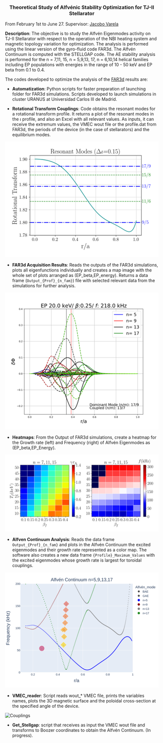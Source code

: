 <h3 align="center"> Theoretical Study of Alfvénic Stability Optimization for TJ-II Stellarator </h3> 

From February 1st to June 27.
Supervisor: [Jacobo Varela](https://www.researchgate.net/profile/Jacobo-Varela)

**Description**: The objective is to study the Alfvén Eigenmodes activity on TJ-II Stellarator with respect to the operation of the NBI heating system and magnetic topology variation for optimization. The analysis is performed using the linear version of the gyro-fluid code FAR3d. The Alfvén Continuum is computed with the STELLGAP code. The AE stability analysis is performed
for the n = 7,11, 15, n = 5,9,13, 17, n = 6,10,14 helical families including EP populations with energies in the range of 10 - 50 keV and EP beta from 0.1 to
0.4.


The codes developed to optimize the analysis of the [FAR3d](https://e-archivo.uc3m.es/bitstream/handle/10016/34630/Noninear_NF_2021.pdf?sequence=1) results are:

* **Automatization**: Python scripts for faster preparation of launching folder for FAR3d simulations. Scripts developed to launch simulations in cluster URANUS at Universidad Carlos III de Madrid.

* **Rotational Transform Couplings**: Code obtains the resonant modes for a rotational transform profile. It returns a plot of the resonant modes in the $\iota$ profile, and also an Excel with all relevant values. As inputs, it can receive the extremum values, the VMEC wout file or the profile.dat from FAR3d, the periods of the device (in the case of stellarators) and the equilibrium modes. 

<p align="center">
  
![Couplings](/Resonant_modes/Examples/delta_iota_0.15_Resonant.png "Example for a 4 period stellarator with high shear.")
  
</p>

* **FAR3d Acquisition Results**: Reads the outputs of the FAR3d simulations, plots all eigenfunctions individually and creates a map image with the whole set of plots arranged as (EP_beta,EP_energy). Returns a data frame (`Output_{Prof}_{n_fam}`) file with selected relevant data from the simulations for further analysis.

<p align="center">
  
![Couplings](/FAR3d_Acquisition_Results/Examples/20.0_0.25.png)
  
</p>

* **Heatmaps**: From the Output of FAR3d simulations, create a heatmap for the Growth rate (left) and Frequency  (right) of Alfvén Eigenmodes as                                      (EP_beta,EP_Energy).
 
<p align="center">
  
![Couplings](/Heatmaps/Heatmaps_(n=3_7_11_15).png)
  
</p>

* **Alfven Continuum Analysis**: Reads the data frame `Output_{Prof}_{n_fam}` and plots in the Alfvén Continuum the excited eigenmodes and their growth rate represented as a color map. The software also creates a new data frame `{Profile}_Maximum_Values` with the excited eigenmodes whose growth rate is largest for toroidal couplings. 

<p align="center">
  
![Couplings](Data_Analysis/1.%20Experimental%20Profile/Examples/n=5,9,13,17_Contiuum.png "Example for Alfvén Continuumw with AE activity found in FAR3d simulations.")
  
</p>

* **VMEC_reader**: Script reads wout_* VMEC file, prints the variables names, plots the 3D magnetic surface and the poloidal cross-section at the specified angle of the device. 

<p align="center">
  
![Couplings](/VMEC_reader/TJ-II_new_Magnetic_Surface.gif "")
  
</p>

* **Get_Stellgap**: script that receives as input the VMEC wout file and transforms to Boozer coordinates to obtain the Alfvén Continuum. (In progress).

<p align="center">
  

  
</p>

